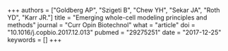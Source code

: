 +++
authors = ["Goldberg AP", "Szigeti B", "Chew YH", "Sekar JA", "Roth YD", "Karr JR."]
title = "Emerging whole-cell modeling principles and methods"
journal = "Curr Opin Biotechnol"
what = "article"
doi = "10.1016/j.copbio.2017.12.013"
pubmed = "29275251"
date = "2017-12-25"
keywords = []
+++

